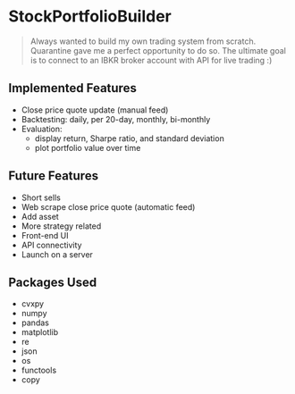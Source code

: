 
# StockPortfolioBuilder
> Always wanted to build my own trading system from scratch. 
>Quarantine gave me a perfect opportunity to do so. 
>The ultimate goal is to connect to an IBKR broker account with API for live trading :)


## Implemented Features
* Close price quote update (manual feed)
* Backtesting: daily, per 20-day, monthly, bi-monthly
* Evaluation: 
  * display return, Sharpe ratio, and standard deviation
  * plot portfolio value over time

## Future Features
* Short sells
* Web scrape close price quote (automatic feed)
* Add asset
* More strategy related
* Front-end UI
* API connectivity
* Launch on a server

## Packages Used
* cvxpy
* numpy
* pandas
* matplotlib
* re
* json
* os
* functools
* copy
